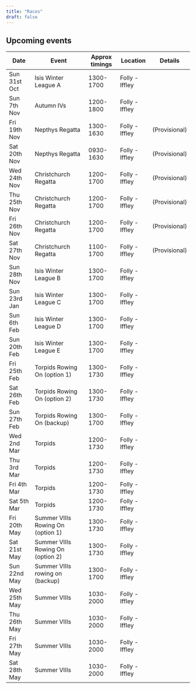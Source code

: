 ```yaml
---
title: "Races"
draft: false
---
```


## Upcoming events

| Date | Event | Approx timings | Location | Details |
| - | - | - | - | - | 
| Sun 31st Oct | Isis Winter League A  | 1300-1700 | Folly - Iffley |  |
| Sun 7th Nov | Autumn IVs  | 1200-1800 | Folly - Iffley |  |
| Fri 19th Nov | Nepthys Regatta  | 1300-1630 | Folly - Iffley | (Provisional) |
| Sat 20th Nov | Nepthys Regatta  | 0930-1630 | Folly - Iffley | (Provisional) |
| Wed 24th Nov | Christchurch Regatta  | 1200-1700 | Folly - Iffley | (Provisional) |
| Thu 25th Nov | Christchurch Regatta  | 1200-1700 | Folly - Iffley | (Provisional) |
| Fri 26th Nov | Christchurch Regatta  | 1200-1700 | Folly - Iffley | (Provisional) |
| Sat 27th Nov | Christchurch Regatta  | 1100-1700 | Folly - Iffley | (Provisional) |
| Sun 28th Nov | Isis Winter League B  | 1300-1700 | Folly - Iffley |  |
| Sun 23rd Jan | Isis Winter League C  | 1300-1700 | Folly - Iffley |  |
| Sun 6th Feb | Isis Winter League D  | 1300-1700 | Folly - Iffley |  |
| Sun 20th Feb | Isis Winter League E  | 1300-1700 | Folly - Iffley |  |
| Fri 25th Feb | Torpids Rowing On (option 1)  | 1300-1730 | Folly - Iffley |  |
| Sat 26th Feb | Torpids Rowing On (option 2) | 1300-1730 | Folly - Iffley |  |
| Sun 27th Feb | Torpids Rowing On (backup)  | 1300-1700 | Folly - Iffley |  |
| Wed 2nd Mar | Torpids | 1200-1730 | Folly - Iffley |  |
| Thu 3rd Mar | Torpids | 1200-1730 | Folly - Iffley |  |
| Fri 4th Mar | Torpids | 1200-1730 | Folly - Iffley |  |
| Sat 5th Mar | Torpids | 1200-1730 | Folly - Iffley |  |
| Fri 20th May | Summer VIIIs Rowing On (option 1)  | 1300-1730 | Folly - Iffley |  |
| Sat 21st May | Summer VIIIs Rowing On (option 2) | 1300-1730 | Folly - Iffley |  |
| Sun 22nd May | Summer VIIIs rowing on (backup)  | 1300-1700 | Folly - Iffley |  |
| Wed 25th May | Summer VIIIs | 1030-2000 | Folly - Iffley |  |
| Thu 26th May | Summer VIIIs | 1030-2000 | Folly - Iffley |  |
| Fri 27th May | Summer VIIIs | 1030-2000 | Folly - Iffley |  |
| Sat 28th May | Summer VIIIs | 1030-2000 | Folly - Iffley |  |
